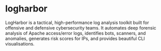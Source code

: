 # logharbor
LogHarbor is a tactical, high-performance log analysis toolkit built for offensive and defensive cybersecurity teams. It automates deep forensic analysis of Apache access/error logs, identifies bots, scanners, and anomalies, generates risk scores for IPs, and provides beautiful CLI visualisations.
